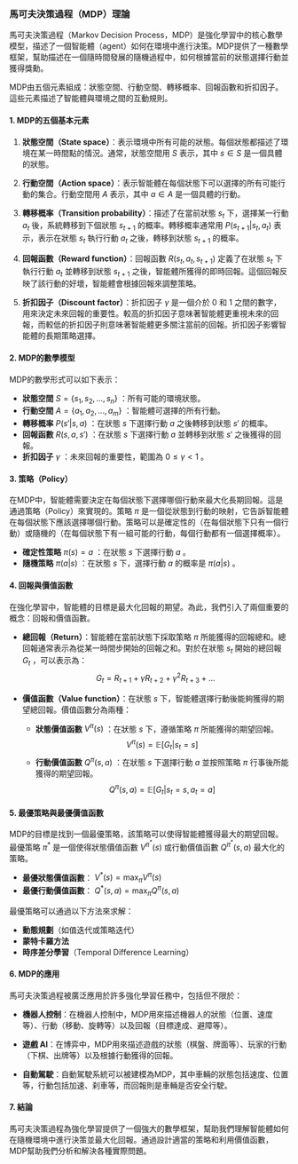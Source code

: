 ### 馬可夫決策過程（MDP）理論

馬可夫決策過程（Markov Decision Process，MDP）是強化學習中的核心數學模型，描述了一個智能體（agent）如何在環境中進行決策。MDP提供了一種數學框架，幫助描述在一個隨時間發展的隨機過程中，如何根據當前的狀態選擇行動並獲得獎勳。

MDP由五個元素組成：狀態空間、行動空間、轉移概率、回報函數和折扣因子。這些元素描述了智能體與環境之間的互動規則。

#### 1. MDP的五個基本元素

1. **狀態空間（State space）**：表示環境中所有可能的狀態。每個狀態都描述了環境在某一時間點的情況。通常，狀態空間用  $S$  表示，其中  $s \in S$  是一個具體的狀態。

2. **行動空間（Action space）**：表示智能體在每個狀態下可以選擇的所有可能行動的集合。行動空間用  $A$  表示，其中  $a \in A$  是一個具體的行動。

3. **轉移概率（Transition probability）**：描述了在當前狀態  $s_t$  下，選擇某一行動  $a_t$  後，系統轉移到下個狀態  $s_{t+1}$  的概率。轉移概率通常用  $P(s_{t+1} | s_t, a_t)$  表示，表示在狀態  $s_t$  執行行動  $a_t$  之後，轉移到狀態  $s_{t+1}$  的概率。

4. **回報函數（Reward function）**：回報函數  $R(s_t, a_t, s_{t+1})$  定義了在狀態  $s_t$  下執行行動  $a_t$  並轉移到狀態  $s_{t+1}$  之後，智能體所獲得的即時回報。這個回報反映了該行動的好壞，智能體會根據回報來調整策略。

5. **折扣因子（Discount factor）**：折扣因子  $\gamma$  是一個介於 0 和 1 之間的數字，用來決定未來回報的重要性。較高的折扣因子意味著智能體更重視未來的回報，而較低的折扣因子則意味著智能體更多關注當前的回報。折扣因子影響智能體的長期策略選擇。

#### 2. MDP的數學模型

MDP的數學形式可以如下表示：

- **狀態空間**  $S = \{s_1, s_2, ..., s_n\}$ ：所有可能的環境狀態。
- **行動空間**  $A = \{a_1, a_2, ..., a_m\}$ ：智能體可選擇的所有行動。
- **轉移概率**  $P(s'|s, a)$ ：在狀態  $s$  下選擇行動  $a$  之後轉移到狀態  $s'$  的概率。
- **回報函數**  $R(s, a, s')$ ：在狀態  $s$  下選擇行動  $a$  並轉移到狀態  $s'$  之後獲得的回報。
- **折扣因子**  $\gamma$ ：未來回報的重要性，範圍為  $0 \leq \gamma < 1$ 。

#### 3. 策略（Policy）

在MDP中，智能體需要決定在每個狀態下選擇哪個行動來最大化長期回報。這是通過策略（Policy）來實現的。策略  $\pi$  是一個從狀態到行動的映射，它告訴智能體在每個狀態下應該選擇哪個行動。策略可以是確定性的（在每個狀態下只有一個行動）或隨機的（在每個狀態下有一組可能的行動，每個行動都有一個選擇概率）。

- **確定性策略**  $\pi(s) = a$ ：在狀態  $s$  下選擇行動  $a$ 。
- **隨機策略**  $\pi(a|s)$ ：在狀態  $s$  下，選擇行動  $a$  的概率是  $\pi(a|s)$ 。

#### 4. 回報與價值函數

在強化學習中，智能體的目標是最大化回報的期望。為此，我們引入了兩個重要的概念：回報和價值函數。

- **總回報（Return）**：智能體在當前狀態下採取策略  $\pi$  所能獲得的回報總和。總回報通常表示為從某一時間步開始的回報之和。對於在狀態  $s_t$  開始的總回報  $G_t$ ，可以表示為：
  $$G_t = R_{t+1} + \gamma R_{t+2} + \gamma^2 R_{t+3} + \dots$$
  
- **價值函數（Value function）**：在狀態  $s$  下，智能體選擇行動後能夠獲得的期望總回報。價值函數分為兩種：
  - **狀態價值函數**  $V^\pi(s)$ ：在狀態  $s$  下，遵循策略  $\pi$  所能獲得的期望回報。
    $$V^\pi(s) = \mathbb{E}[G_t | s_t = s]$$
  - **行動價值函數**  $Q^\pi(s, a)$ ：在狀態  $s$  下選擇行動  $a$  並按照策略  $\pi$  行事後所能獲得的期望回報。
    $$Q^\pi(s, a) = \mathbb{E}[G_t | s_t = s, a_t = a]$$

#### 5. 最優策略與最優價值函數

MDP的目標是找到一個最優策略，該策略可以使得智能體獲得最大的期望回報。最優策略  $\pi^*$  是一個使得狀態價值函數  $V^{\pi^*}(s)$  或行動價值函數  $Q^{\pi^*}(s, a)$  最大化的策略。

- **最優狀態價值函數**： $V^*(s) = \max_{\pi} V^\pi(s)$ 
- **最優行動價值函數**： $Q^*(s, a) = \max_{\pi} Q^\pi(s, a)$ 

最優策略可以通過以下方法來求解：
- **動態規劃**（如值迭代或策略迭代）
- **蒙特卡羅方法**
- **時序差分學習**（Temporal Difference Learning）

#### 6. MDP的應用

馬可夫決策過程被廣泛應用於許多強化學習任務中，包括但不限於：

- **機器人控制**：在機器人控制中，MDP用來描述機器人的狀態（位置、速度等）、行動（移動、旋轉等）以及回報（目標達成、避障等）。

- **遊戲 AI**：在博弈中，MDP用來描述遊戲的狀態（棋盤、牌面等）、玩家的行動（下棋、出牌等）以及根據行動獲得的回報。

- **自動駕駛**：自動駕駛系統可以被建模為MDP，其中車輛的狀態包括速度、位置等，行動包括加速、刹車等，而回報則是車輛是否安全行駛。

#### 7. 結論

馬可夫決策過程為強化學習提供了一個強大的數學框架，幫助我們理解智能體如何在隨機環境中進行決策並最大化回報。通過設計適當的策略和利用價值函數，MDP幫助我們分析和解決各種實際問題。